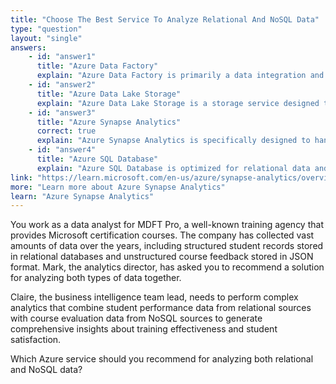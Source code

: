 ```yaml
---
title: "Choose The Best Service To Analyze Relational And NoSQL Data"
type: "question"
layout: "single"
answers:
    - id: "answer1"
      title: "Azure Data Factory"
      explain: "Azure Data Factory is primarily a data integration and ETL (Extract, Transform, Load) service. While it can move and transform data, it's not designed for data analysis workloads. It prepares data for analysis but doesn't provide analytical capabilities itself."
    - id: "answer2"
      title: "Azure Data Lake Storage"
      explain: "Azure Data Lake Storage is a storage service designed to hold large amounts of data in various formats. While it can store both relational and NoSQL data, it doesn't provide analytical processing capabilities - it's purely for storage."
    - id: "answer3"
      title: "Azure Synapse Analytics"
      correct: true
      explain: "Azure Synapse Analytics is specifically designed to handle both relational and NoSQL data in a unified analytics platform. It provides SQL pools for structured data analysis and Apache Spark pools for processing semi-structured and unstructured data, making it ideal for comprehensive analytics across diverse data types."
    - id: "answer4"
      title: "Azure SQL Database"
      explain: "Azure SQL Database is optimized for relational data and SQL-based workloads. While excellent for relational data analysis, it's not designed to handle NoSQL data formats effectively, making it unsuitable for mixed data type scenarios."
link: "https://learn.microsoft.com/en-us/azure/synapse-analytics/overview-what-is"
more: "Learn more about Azure Synapse Analytics"
learn: "Azure Synapse Analytics"
---
```


You work as a data analyst for MDFT Pro, a well-known training agency that provides Microsoft certification courses. The company has collected vast amounts of data over the years, including structured student records stored in relational databases and unstructured course feedback stored in JSON format. Mark, the analytics director, has asked you to recommend a solution for analyzing both types of data together.

Claire, the business intelligence team lead, needs to perform complex analytics that combine student performance data from relational sources with course evaluation data from NoSQL sources to generate comprehensive insights about training effectiveness and student satisfaction.

Which Azure service should you recommend for analyzing both relational and NoSQL data?